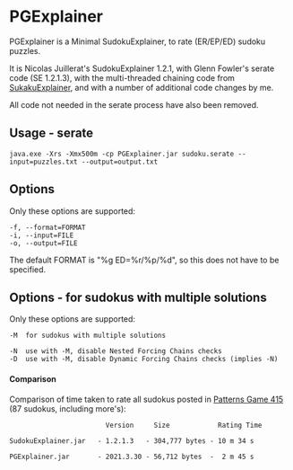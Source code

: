 # PGExplainer

PGExplainer is a Minimal SudokuExplainer, to rate (ER/EP/ED) sudoku puzzles.

It is Nicolas Juillerat's SudokuExplainer 1.2.1, with Glenn Fowler's serate code (SE 1.2.1.3), with the multi-threaded chaining code from [SukakuExplainer](https://github.com/1to9only/SukakuExplainer), and with a number of additional code changes by me.

All code not needed in the serate process have also been removed.

## Usage - serate
```
java.exe -Xrs -Xmx500m -cp PGExplainer.jar sudoku.serate --input=puzzles.txt --output=output.txt
```
## Options
Only these options are supported:
```
-f, --format=FORMAT
-i, --input=FILE
-o, --output=FILE
```
The default FORMAT is "%g ED=%r/%p/%d", so this does not have to be specified.

## Options - for sudokus with multiple solutions
Only these options are supported:
```
-M  for sudokus with multiple solutions

-N  use with -M, disable Nested Forcing Chains checks
-D  use with -M, disable Dynamic Forcing Chains checks (implies -N)
```

#### Comparison
Comparison of time taken to rate all sudokus posted in [Patterns Game 415](http://forum.enjoysudoku.com/post302459.html#p302459) (87 sudokus, including more's):
```
                        Version     Size            Rating Time

SudokuExplainer.jar   - 1.2.1.3   - 304,777 bytes - 10 m 34 s

PGExplainer.jar       - 2021.3.30 - 56,712 bytes  -  2 m 45 s
```

